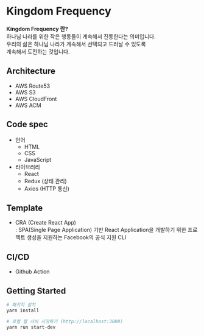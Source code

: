 # Kingdom Frequency
**Kingdom Frequency 란?**<br>
하나님 나라를 위한 작은 행동들이 계속해서 진동한다는 의미입니다.<br>
우리의 삶은 하나님 나라가 계속해서 선택되고 드러날 수 있도록<br>
계속해서 도전하는 것입니다.

## Architecture
- AWS Route53
- AWS S3
- AWS CloudFront
- AWS ACM

## Code spec
- 언어
  - HTML
  - CSS
  - JavaScript
- 라이브러리
  - React
  - Redux (상태 관리)
  - Axios (HTTP 통신)

## Template
- CRA (Create React App)<br>
: SPA(Single Page Application) 기반 React Application을 개발하기 위한 프로젝트 생성을 지원하는 Facebook의 공식 지원 CLI

## CI/CD
- Github Action

## Getting Started
``` bash
# 패키지 설치
yarn install

# 로컬 웹 서버 시작하기 (http://localhost:3000)
yarn run start-dev
```